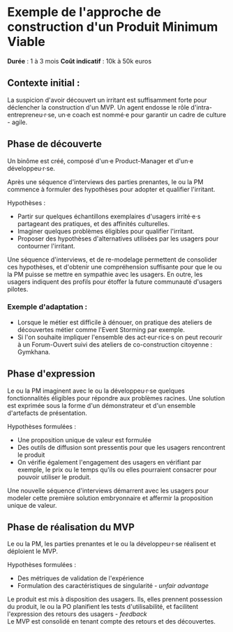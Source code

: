# Exemple de l'approche de construction d'un Produit Minimum Viable

**Durée** : 1 à 3 mois
**Coût indicatif** : 10k à 50k euros

## Contexte initial :

La suspicion d'avoir découvert un irritant est suffisamment forte pour déclencher la construction d'un MVP. Un agent endosse le rôle d'intra-entrepreneu·r·se, un·e coach est nommé·e pour garantir un cadre de culture - agile. 

## Phase de découverte

Un binôme est créé, composé d'un·e Product-Manager et d'un·e développeu·r·se.

Après une séquence d'interviews des parties prenantes, le ou la PM commence à formuler des hypothèses pour adopter et qualifier l'irritant.  
  
Hypothèses :
- Partir sur quelques échantillons exemplaires d'usagers irrité·e·s partageant des pratiques, et des affinités culturelles.
- Imaginer quelques problèmes éligibles pour qualifier l'irritant.
- Proposer des hypothèses d'alternatives utilisées par les usagers pour contourner l'irritant.

Une séquence d'interviews, et de re-modelage permettent de consolider ces hypothèses, et d'obtenir une compréhension suffisante pour que le ou la PM puisse se mettre en sympathie avec les usagers. En outre, les usagers indiquent des profils pour étoffer la future communauté d'usagers pilotes.   

### Exemple d'adaptation :  
- Lorsque le métier est difficile à dénouer, on pratique des ateliers de découvertes métier comme l'Event Storming par exemple.
- Si l'on souhaite impliquer l'ensemble des act·eur·rice·s on peut recourir à un Forum-Ouvert suivi des ateliers de co-construction citoyenne : Gymkhana.

## Phase d'expression

Le ou la PM imaginent avec le ou la développeu·r·se quelques fonctionnalités éligibles pour répondre aux problèmes racines.
Une solution est exprimée sous la forme d'un démonstrateur et d'un ensemble d'artefacts de présentation.

Hypothèses formulées :
- Une proposition unique de valeur est formulée  
- Des outils de diffusion sont pressentis pour que les usagers rencontrent le produit
- On vérifie également l'engagement des usagers en vérifiant par exemple, le prix ou le temps qu'ils ou elles pourraient consacrer pour pouvoir utiliser le produit.

Une nouvelle séquence d'interviews démarrent avec les usagers pour modeler cette première solution embryonnaire et affermir la proposition unique de valeur.

## Phase de réalisation du MVP

Le ou la PM, les parties prenantes et le ou la développeu·r·se réalisent et déploient le MVP.

Hypothèses formulées :
- Des métriques de validation de l'expérience
- Formulation des caractéristiques de singularité - *unfair advantage*

Le produit est mis à disposition des usagers. Ils, elles prennent possession du produit, le ou la PO planifient les tests d'utilisabilité, et facilitent l'expression des retours des usagers - *feedback*  
Le MVP est consolidé en tenant compte des retours et des découvertes.